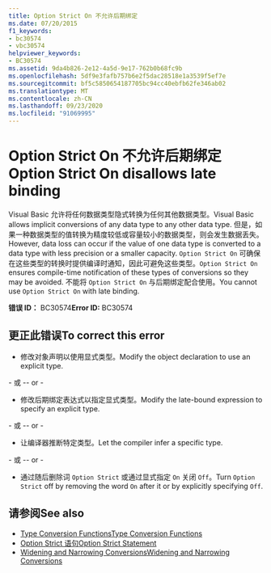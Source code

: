 ```yaml
---
title: Option Strict On 不允许后期绑定
ms.date: 07/20/2015
f1_keywords:
- bc30574
- vbc30574
helpviewer_keywords:
- BC30574
ms.assetid: 9da4b826-2e12-4a5d-9e17-762b0b68fc9b
ms.openlocfilehash: 5df9e3fafb757b6e2f5dac28518e1a3539f5ef7e
ms.sourcegitcommit: bf5c5850654187705bc94cc40ebfb62fe346ab02
ms.translationtype: MT
ms.contentlocale: zh-CN
ms.lasthandoff: 09/23/2020
ms.locfileid: "91069995"
---
```

# <a name="option-strict-on-disallows-late-binding"></a><span data-ttu-id="63bcf-102">Option Strict On 不允许后期绑定</span><span class="sxs-lookup"><span data-stu-id="63bcf-102">Option Strict On disallows late binding</span></span>

<span data-ttu-id="63bcf-103">Visual Basic 允许将任何数据类型隐式转换为任何其他数据类型。</span><span class="sxs-lookup"><span data-stu-id="63bcf-103">Visual Basic allows implicit conversions of any data type to any other data type.</span></span> <span data-ttu-id="63bcf-104">但是，如果一种数据类型的值转换为精度较低或容量较小的数据类型，则会发生数据丢失。</span><span class="sxs-lookup"><span data-stu-id="63bcf-104">However, data loss can occur if the value of one data type is converted to a data type with less precision or a smaller capacity.</span></span> <span data-ttu-id="63bcf-105">`Option Strict On` 可确保在这些类型的转换时提供编译时通知，因此可避免这些类型。</span><span class="sxs-lookup"><span data-stu-id="63bcf-105">`Option Strict On` ensures compile-time notification of these types of conversions so they may be avoided.</span></span> <span data-ttu-id="63bcf-106">不能将 `Option Strict On` 与后期绑定配合使用。</span><span class="sxs-lookup"><span data-stu-id="63bcf-106">You cannot use `Option Strict On` with late binding.</span></span>  

 <span data-ttu-id="63bcf-107">**错误 ID：** BC30574</span><span class="sxs-lookup"><span data-stu-id="63bcf-107">**Error ID:** BC30574</span></span>  
  
## <a name="to-correct-this-error"></a><span data-ttu-id="63bcf-108">更正此错误</span><span class="sxs-lookup"><span data-stu-id="63bcf-108">To correct this error</span></span>  
  
- <span data-ttu-id="63bcf-109">修改对象声明以使用显式类型。</span><span class="sxs-lookup"><span data-stu-id="63bcf-109">Modify the object declaration to use an explicit type.</span></span>  
  
 <span data-ttu-id="63bcf-110">\- 或 -</span><span class="sxs-lookup"><span data-stu-id="63bcf-110">\- or -</span></span>  
  
- <span data-ttu-id="63bcf-111">修改后期绑定表达式以指定显式类型。</span><span class="sxs-lookup"><span data-stu-id="63bcf-111">Modify the late-bound expression to specify an explicit type.</span></span>  
  
 <span data-ttu-id="63bcf-112">\- 或 -</span><span class="sxs-lookup"><span data-stu-id="63bcf-112">\- or -</span></span>  
  
- <span data-ttu-id="63bcf-113">让编译器推断特定类型。</span><span class="sxs-lookup"><span data-stu-id="63bcf-113">Let the compiler infer a specific type.</span></span>  
  
 <span data-ttu-id="63bcf-114">\- 或 -</span><span class="sxs-lookup"><span data-stu-id="63bcf-114">\- or -</span></span>  
  
- <span data-ttu-id="63bcf-115">通过随后删除词 `Option Strict` 或通过显式指定 `On` 关闭 `Off`。</span><span class="sxs-lookup"><span data-stu-id="63bcf-115">Turn `Option Strict` off by removing the word `On` after it or by explicitly specifying `Off`.</span></span>  
  
## <a name="see-also"></a><span data-ttu-id="63bcf-116">请参阅</span><span class="sxs-lookup"><span data-stu-id="63bcf-116">See also</span></span>

- [<span data-ttu-id="63bcf-117">Type Conversion Functions</span><span class="sxs-lookup"><span data-stu-id="63bcf-117">Type Conversion Functions</span></span>](../language-reference/functions/type-conversion-functions.md)
- [<span data-ttu-id="63bcf-118">Option Strict 语句</span><span class="sxs-lookup"><span data-stu-id="63bcf-118">Option Strict Statement</span></span>](../language-reference/statements/option-strict-statement.md)
- [<span data-ttu-id="63bcf-119">Widening and Narrowing Conversions</span><span class="sxs-lookup"><span data-stu-id="63bcf-119">Widening and Narrowing Conversions</span></span>](../programming-guide/language-features/data-types/widening-and-narrowing-conversions.md)
